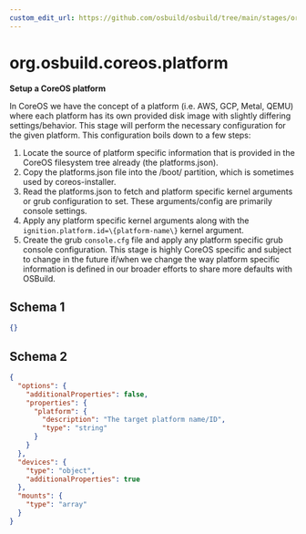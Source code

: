 ```yaml
---
custom_edit_url: https://github.com/osbuild/osbuild/tree/main/stages/org.osbuild.coreos.platform.meta.json
---
```

# org.osbuild.coreos.platform
<!--
[//]: # ( DO NOT MODIFY THIS FILE! )
[//]: # ( This content is generated by `scripts/pull_osbuild_modules.py` )
[//]: # ( Rather change the source of this: https://github.com/osbuild/osbuild/tree/main/stages/org.osbuild.coreos.platform.meta.json )
-->

**Setup a CoreOS platform**

In CoreOS we have the concept of a platform (i.e. AWS, GCP, Metal, QEMU)
where each platform has its own provided disk image with slightly
differing settings/behavior. This stage will perform the necessary
configuration for the given platform. This configuration boils down to
a few steps:
1. Locate the source of platform specific information that is provided
   in the CoreOS filesystem tree already (the platforms.json).
2. Copy the platforms.json file into the /boot/ partition, which is
   sometimes used by coreos-installer.
3. Read the platforms.json to fetch and platform specific kernel
   arguments or grub configuration to set. These arguments/config
   are primarily console settings.
4. Apply any platform specific kernel arguments along with the
   `ignition.platform.id=\{platform-name\}` kernel argument.
5. Create the grub `console.cfg` file and apply any platform
   specific grub console configuration.
This stage is highly CoreOS specific and subject to change in the
future if/when we change the way platform specific information is
defined in our broader efforts to share more defaults with OSBuild.

## Schema 1

```json
{}
```

## Schema 2

```json
{
  "options": {
    "additionalProperties": false,
    "properties": {
      "platform": {
        "description": "The target platform name/ID",
        "type": "string"
      }
    }
  },
  "devices": {
    "type": "object",
    "additionalProperties": true
  },
  "mounts": {
    "type": "array"
  }
}
```

